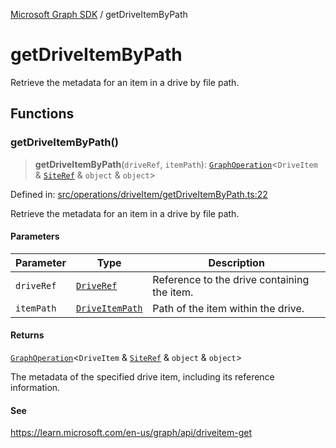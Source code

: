 [Microsoft Graph SDK](README.md) / getDriveItemByPath

# getDriveItemByPath

Retrieve the metadata for an item in a drive by file path.

## Functions

### getDriveItemByPath()

> **getDriveItemByPath**(`driveRef`, `itemPath`): [`GraphOperation`](GraphOperation.md#graphoperation)\<`DriveItem` & [`SiteRef`](Site-1.md#siteref) & `object` & `object`\>

Defined in: [src/operations/driveItem/getDriveItemByPath.ts:22](https://github.com/Future-Secure-AI/microsoft-graph/blob/main/src/operations/driveItem/getDriveItemByPath.ts#L22)

Retrieve the metadata for an item in a drive by file path.

#### Parameters

| Parameter | Type | Description |
| ------ | ------ | ------ |
| `driveRef` | [`DriveRef`](Drive-1.md#driveref) | Reference to the drive containing the item. |
| `itemPath` | [`DriveItemPath`](DriveItem-1.md#driveitempath) | Path of the item within the drive. |

#### Returns

[`GraphOperation`](GraphOperation.md#graphoperation)\<`DriveItem` & [`SiteRef`](Site-1.md#siteref) & `object` & `object`\>

The metadata of the specified drive item, including its reference information.

#### See

https://learn.microsoft.com/en-us/graph/api/driveitem-get

